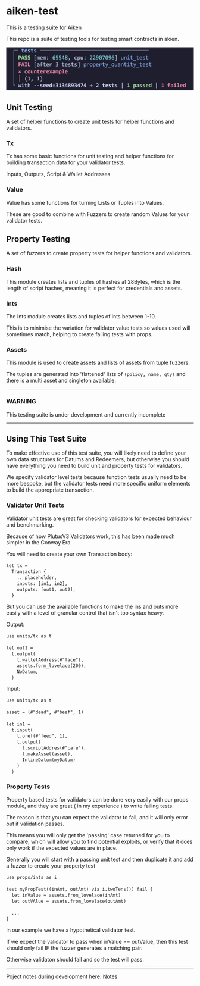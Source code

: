 # aiken-test

This is a testing suite for Aiken

This repo is a suite of testing tools for testing smart contracts in akien.

![image](./testSuiteExample.png)

## Unit Testing

A set of helper functions to create unit tests for helper functions and validators.

### Tx

Tx has some basic functions for unit testing and helper functions for building transaction data for your validator tests.

Inputs, Outputs, Script & Wallet Addresses

### Value

Value has some functions for turning Lists or Tuples into Values. 

These are good to combine with Fuzzers to create random Values for your validator tests.

## Property Testing

A set of fuzzers to create property tests for helper functions and validators.

### Hash

This module creates lists and tuples of hashes at 28Bytes, which is the length of script hashes, meaning it is perfect for credentials and assets.

### Ints

The Ints module creates lists and tuples of ints between 1-10. 

This is to minimise the variation for validator value tests so values used will sometimes match, helping to create failing tests with props.

### Assets

This module is used to create assets and lists of assets from tuple fuzzers.

The tuples are generated into 'flattened' lists of `(policy, name, qty)` and there is a multi asset and singleton available.

---

### WARNING

This testing suite is under development and currently incomplete

---

## Using This Test Suite

To make effective use of this test suite, you will likely need to define your own data structures for Datums and Redeemers, but otherwise you should have everything you need to build unit and property tests for validators.

We specify validator level tests because function tests usually need to be more bespoke, but the validator tests need more specific uniform elements to build the appropriate transaction.

### Validator Unit Tests

Validator unit tests are great for checking validators for expected behaviour and benchmarking.

Because of how PlutusV3 Validators work, this has been made much simpler in the Conway Era.

You will need to create your own Transaction body:

```
let tx =
  Transaction {
    .. placeholder,
    inputs: [in1, in2],
    outputs: [out1, out2],
  }
```

But you can use the available functions to make the ins and outs more easily with a level of granular control that isn't too syntax heavy.

Output:

```
use units/tx as t

let out1 = 
  t.output(
    t.walletAddress(#"face"),
    assets.form_lovelace(200),
    NoDatum,
  )
```

Input: 

```
use units/tx as t

asset = (#"dead", #"beef", 1)

let in1 = 
  t.input(
    t.oref(#"feed", 1),
    t.output(
      t.scriptAddres(#"cafe"),
      t.makeAsset(asset),
      InlineDatum(myDatum)
    )
  )
```

### Property Tests

Property based tests for validators can be done very easily with our props module, and they are great ( in my experience ) to write failing tests.

The reason is that you can expect the validator to fail, and it will only error out if validation passes.

This means you will only get the 'passing' case returned for you to compare, which will allow you to find potential exploits, or verify that it does only work if the expected values are in place.

Generally you will start with a passing unit test and then duplicate it and add a fuzzer to create your property test

```
use props/ints as i 

test myPropTest((inAmt, outAmt) via i.twoTens()) fail {
  let inValue = assets.from_lovelace(inAmt)
  let outVAlue = assets.from_lovelace(outAmt)

  ...
}
```

in our example we have a hypothetical validator test. 

If we expect the validator to pass when inValue == outValue, then this test should only fail IF the fuzzer generates a matching pair.

Otherwise validaton should fail and so the test will pass.

---

Poject notes during development here: 
[Notes](./Notes.md)